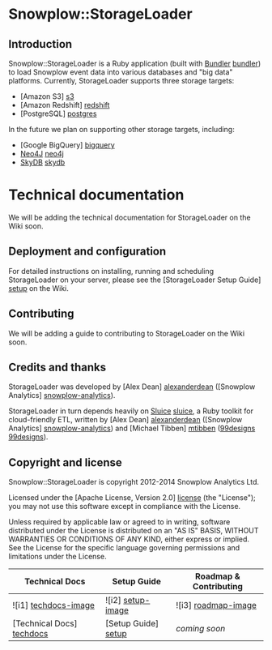 # Snowplow::StorageLoader

## Introduction

Snowplow::StorageLoader is a Ruby application (built with [Bundler] [bundler]) to load Snowplow event data into various databases and "big data" platforms. Currently, StorageLoader supports three storage targets:

* [Amazon S3] [s3]
* [Amazon Redshift] [redshift]
* [PostgreSQL] [postgres]

In the future we plan on supporting other storage targets, including:

* [Google BigQuery] [bigquery]
* [Neo4J] [neo4j]
* [SkyDB] [skydb]

# Technical documentation

We will be adding the technical documentation for StorageLoader on the Wiki soon.

## Deployment and configuration

For detailed instructions on installing, running and scheduling StorageLoader on your server, please see the [StorageLoader Setup Guide] [setup] on the Wiki.

## Contributing

We will be adding a guide to contributing to StorageLoader on the Wiki soon.

## Credits and thanks

StorageLoader was developed by [Alex Dean] [alexanderdean] ([Snowplow Analytics] [snowplow-analytics]).

StorageLoader in turn depends heavily on [Sluice] [sluice], a Ruby toolkit for cloud-friendly ETL, written by [Alex Dean] [alexanderdean] ([Snowplow Analytics] [snowplow-analytics]) and [Michael Tibben] [mtibben] ([99designs] [99designs]).

## Copyright and license

Snowplow::StorageLoader is copyright 2012-2014 Snowplow Analytics Ltd.

Licensed under the [Apache License, Version 2.0] [license] (the "License");
you may not use this software except in compliance with the License.

Unless required by applicable law or agreed to in writing, software
distributed under the License is distributed on an "AS IS" BASIS,
WITHOUT WARRANTIES OR CONDITIONS OF ANY KIND, either express or implied.
See the License for the specific language governing permissions and
limitations under the License.

| Technical Docs              | Setup Guide           | Roadmap & Contributing               |         
|-----------------------------|-----------------------|--------------------------------------|
| ![i1] [techdocs-image]      | ![i2] [setup-image]   | ![i3] [roadmap-image]                |
| [Technical Docs] [techdocs] | [Setup Guide] [setup] | _coming soon_                        |

[bundler]: http://gembundler.com/

[redshift]: http://aws.amazon.com/redshift/
[neo4j]: http://www.neo4j.org/
[s3]: http://aws.amazon.com/s3/
[postgres]: http://www.postgresql.org/
[mysql]: http://www.mysql.com/
[bigquery]: https://developers.google.com/bigquery/
[skydb]: https://github.com/skydb/sky

[sluice]: https://github.com/snowplow/sluice

[alexanderdean]: https://github.com/alexanderdean
[snowplow-analytics]: http://snowplowanalytics.com
[mtibben]: https://github.com/mtibben
[99designs]: http://99designs.com

[license]: http://www.apache.org/licenses/LICENSE-2.0
[techdocs-image]: https://d3i6fms1cm1j0i.cloudfront.net/github/images/techdocs.png
[setup-image]: https://d3i6fms1cm1j0i.cloudfront.net/github/images/setup.png
[roadmap-image]: https://d3i6fms1cm1j0i.cloudfront.net/github/images/roadmap.png
[techdocs]: https://github.com/snowplow/snowplow/wiki/S3%20storage
[setup]: https://github.com/snowplow/snowplow/wiki/1-installing-the-storageloader

